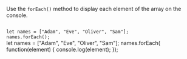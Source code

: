 Use the `forEach()` method
to display each element
of the array on the console.

<Editor lang="javascript" type="exercise">
<code>
let names = ["Adam", "Eve", "Oliver", "Sam"];
names.forEach();
</code>

<solution>
let names = ["Adam", "Eve", "Oliver", "Sam"];
names.forEach( function(element) {
  console.log(element);
});
</solution>
</Editor>